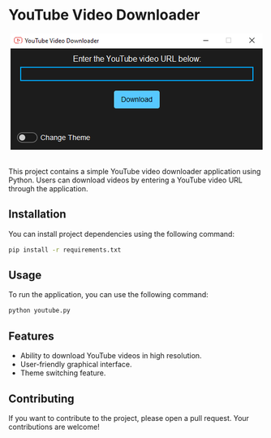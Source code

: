 # YouTube Video Downloader

<center>
  <img src="img/ui.png" alt="Açıklama">
</center>
</br>

This project contains a simple YouTube video downloader application using Python. Users can download videos by entering a YouTube video URL through the application.

## Installation

You can install project dependencies using the following command:

```bash
pip install -r requirements.txt
```

## Usage

To run the application, you can use the following command:

```bash
python youtube.py
```

## Features
- Ability to download YouTube videos in high resolution.
- User-friendly graphical interface.
- Theme switching feature.

## Contributing
If you want to contribute to the project, please open a pull request. Your contributions are welcome!
